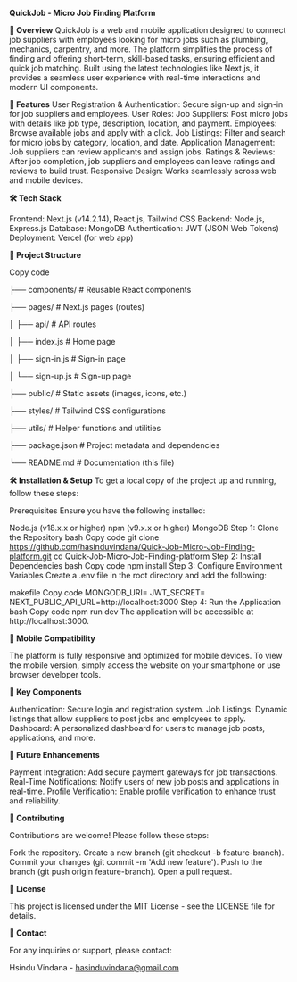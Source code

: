 **QuickJob - Micro Job Finding Platform**

**📌 Overview**
QuickJob is a web and mobile application designed to connect job suppliers with employees looking for micro jobs such as plumbing, mechanics, carpentry, and more. The platform simplifies the process of finding and offering short-term, skill-based tasks, ensuring efficient and quick job matching. Built using the latest technologies like Next.js, it provides a seamless user experience with real-time interactions and modern UI components.

**🚀 Features**
User Registration & Authentication: Secure sign-up and sign-in for job suppliers and employees.
User Roles:
Job Suppliers: Post micro jobs with details like job type, description, location, and payment.
Employees: Browse available jobs and apply with a click.
Job Listings: Filter and search for micro jobs by category, location, and date.
Application Management: Job suppliers can review applicants and assign jobs.
Ratings & Reviews: After job completion, job suppliers and employees can leave ratings and reviews to build trust.
Responsive Design: Works seamlessly across web and mobile devices.

**🛠️ Tech Stack**

Frontend: Next.js (v14.2.14), React.js, Tailwind CSS
Backend: Node.js, Express.js
Database: MongoDB
Authentication: JWT (JSON Web Tokens)
Deployment: Vercel (for web app)

**📂 Project Structure**

Copy code

├── components/           # Reusable React components

├── pages/                # Next.js pages (routes)

│   ├── api/              # API routes

│   ├── index.js          # Home page

│   ├── sign-in.js        # Sign-in page

│   └── sign-up.js        # Sign-up page

├── public/               # Static assets (images, icons, etc.)

├── styles/               # Tailwind CSS configurations

├── utils/                # Helper functions and utilities

├── package.json          # Project metadata and dependencies

└── README.md             # Documentation (this file)

**🛠️ Installation & Setup**
To get a local copy of the project up and running, follow these steps:

Prerequisites
Ensure you have the following installed:

Node.js (v18.x.x or higher)
npm (v9.x.x or higher)
MongoDB
Step 1: Clone the Repository
bash
Copy code
git clone https://github.com/hasinduvindana/Quick-Job-Micro-Job-Finding-platform.git
cd Quick-Job-Micro-Job-Finding-platform
Step 2: Install Dependencies
bash
Copy code
npm install
Step 3: Configure Environment Variables
Create a .env file in the root directory and add the following:

makefile
Copy code
MONGODB_URI=<your-mongodb-connection-string>
JWT_SECRET=<your-jwt-secret>
NEXT_PUBLIC_API_URL=http://localhost:3000
Step 4: Run the Application
bash
Copy code
npm run dev
The application will be accessible at http://localhost:3000.

**📱 Mobile Compatibility**

The platform is fully responsive and optimized for mobile devices. To view the mobile version, simply access the website on your smartphone or use browser developer tools.

**🧩 Key Components**

Authentication: Secure login and registration system.
Job Listings: Dynamic listings that allow suppliers to post jobs and employees to apply.
Dashboard: A personalized dashboard for users to manage job posts, applications, and more.

**🚧 Future Enhancements**

Payment Integration: Add secure payment gateways for job transactions.
Real-Time Notifications: Notify users of new job posts and applications in real-time.
Profile Verification: Enable profile verification to enhance trust and reliability.

**🤝 Contributing**

Contributions are welcome! Please follow these steps:

Fork the repository.
Create a new branch (git checkout -b feature-branch).
Commit your changes (git commit -m 'Add new feature').
Push to the branch (git push origin feature-branch).
Open a pull request.

**📝 License**

This project is licensed under the MIT License - see the LICENSE file for details.

**📧 Contact**

For any inquiries or support, please contact:

Hsindu Vindana - hasinduvindana@gmail.com
